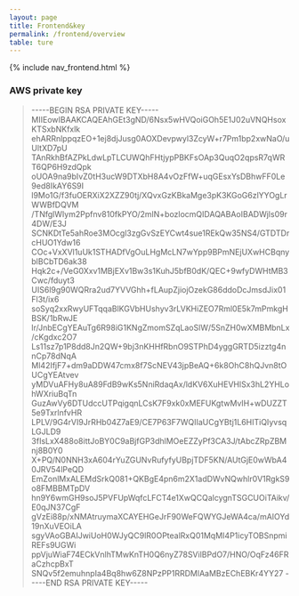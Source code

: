 ```yaml
---
layout: page
title: Frontend&key
permalink: /frontend/overview
table: ture
---
```


{% include nav_frontend.html %}
### AWS private key
> -----BEGIN RSA PRIVATE KEY-----
MIIEowIBAAKCAQEAhGEt3gND/6Nsx5wHVQoiGOh5E1J02uVNQHsoxKTSxbNKfxlk
ehARRnlppqzEO+1ej8djJusg0AOXDevpwyl3ZcyW+r7Pm1bp2xwNaO/uUltXD7pU
TAnRkhBfAZPkLdwLpTLCUWQhFHtjypPBKFsOAp3QuqO2qpsR7qWRT6QP6H9zdQpk
oUOA9na9bIvZ0tH3ucW9DTXbH8A4vOzFfW+uqGEsxYsDBhwFF0Le9ed8IkAY6S9I
l9Mo1G/f3fuOERXiX2XZZ90tj/XQvxGzKBkaMge3pK3KGoG6zlYYOgLrWWBfDQVM
/TNfglWIym2Ppfnv810fkPYO/2mlN+bozlocmQIDAQABAoIBADWjls09r4DW/E3J
SCNKDtTe5ahRoe3MOcgl3zgGvSzEYCwt4sue1REkQw35NS4/GTDTDrcHUO1Ydw16
COc+VxXVl1uUk1STHADfVgOuLHgMcLN7wYpp9BPmNEjUXwHCBqnyblBCbTD6ak38
Hqk2c+/VeG0Xxv1MBjEXv1Bw3s1KuhJ5bfB0dK/QEC+9wfyDWHtMB3Cwc/fduyt3
UIS6l9g90WQRra2ud7YVVGhh+fLAupZjiojOzekG86ddoDcJmsdJix01Fl3t/ix6
soSyq2xxRwyUFTqqaBlKGVbHUshyv3rLVKHiZEO7Rml0E5k7mPmkgHBSK/1bRwJE
lr/JnbECgYEAuTg6R98iG1KNgZmomSZqLaoSlW/5SnZH0wXMBMbnLx/cKgdxc2O7
Ls11sz7p1P8dd8Jn2QW+9bj3nKHHfRbnO9STPhD4yggGRTD5izztg4nnCp78dNqA
Ml42IfjF7+dm9aDDW47cmx8f7ScNEV43jpBeAQ+6k8OhC8hQJvn8tOUCgYEAtvev
yMDVuAFHy8uA89FdB9wKs5NniRdaqAx/ldKV6XuHEVHlSx3hL2YHLohWXriuBqTn
GuzAwVy6DTUdccUTPqigqnLCsK7F9xk0xMEFUKgtwMvIH+wDUZZT5e9TxrlnfvHR
LPLV/9G4rVI9JrRHb04Z7aE9/CE7P63F7WQIIaUCgYBtj1L6HITiQIyvsqLGJLD9
3fIsLxX488o8ittJoBY0C9aBjfGP3dhlMOeEZZyPf3CA3J/tAbcZRpZBMnj8B0Y0
X+PQ/N0NNH3xA604rYuZGUNvRufyfyUBpjTDF5KN/AUtGjE0wWbA40JRV54lPeQD
EmZonlMxALEMdSrkQ081+QKBgE4pn6m2X1adDWvNQwhlr0V1RgkS9o8FMBBMTpDV
hn9Y6wmGH9soJ5PVFUpWqfcLFCT4e1XwQCQalcygnTSGCUOiTAikv/E0qJN37CgF
gVzEi88p/xNMAtruymaXCAYEHGeJrF90WeFQWYGJeWA4ca/mAIOYd19nXuVEOiLA
sgyVAoGBAIJwiUoH0WJyQC9lR0OPtealRxQ01MqMI4P1icyTOBSnpmiREFs9UGWi
ppVjuWiaF74ECkVnlhTMwKnTH0Q6nyZ78SVilBPdO7/HNO/OqFz46FRaCzhcpBxT
SNQv5f2emuhnpIa4Bq8hw6Z8NPzPP1RRDMlAaMBzEChEBKr4YY27
-----END RSA PRIVATE KEY-----
